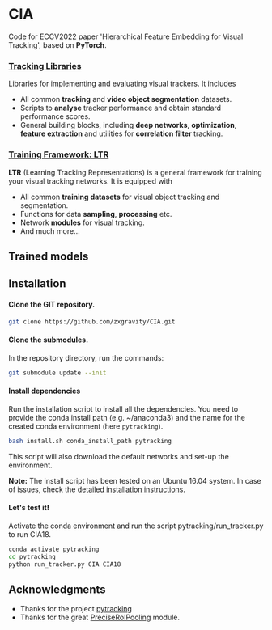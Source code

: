 # CIA
Code for ECCV2022 paper 'Hierarchical Feature Embedding for Visual Tracking', based on **PyTorch**.

### [Tracking Libraries](pytracking)

Libraries for implementing and evaluating visual trackers. It includes

* All common **tracking** and **video object segmentation** datasets.  
* Scripts to **analyse** tracker performance and obtain standard performance scores.
* General building blocks, including **deep networks**, **optimization**, **feature extraction** and utilities for **correlation filter** tracking.  

### [Training Framework: LTR](ltr)
 
**LTR** (Learning Tracking Representations) is a general framework for training your visual tracking networks. It is equipped with

* All common **training datasets** for visual object tracking and segmentation.  
* Functions for data **sampling**, **processing** etc.  
* Network **modules** for visual tracking.
* And much more...


## Trained models


## Installation

#### Clone the GIT repository.  
```bash
git clone https://github.com/zxgravity/CIA.git
```
   
#### Clone the submodules.  
In the repository directory, run the commands:  
```bash
git submodule update --init  
```  
#### Install dependencies
Run the installation script to install all the dependencies. You need to provide the conda install path (e.g. ~/anaconda3) and the name for the created conda environment (here ```pytracking```).  
```bash
bash install.sh conda_install_path pytracking
```  
This script will also download the default networks and set-up the environment.  

**Note:** The install script has been tested on an Ubuntu 16.04 system. In case of issues, check the [detailed installation instructions](INSTALL.md). 

#### Let's test it!
Activate the conda environment and run the script pytracking/run_tracker.py to run CIA18.  
```bash
conda activate pytracking
cd pytracking
python run_tracker.py CIA CIA18   
```  

## Acknowledgments
* Thanks for the project [pytracking](https://github.com/visionml/pytracking)
* Thanks for the great [PreciseRoIPooling](https://github.com/vacancy/PreciseRoIPooling) module.  
